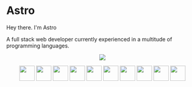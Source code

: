 
<h1>Astro</h1>

<p>Hey there. I'm Astro

A full stack web developer currently experienced in a multitude of programming languages.</p>
<div align="center">

![](https://github-readme-stats.vercel.app/api?username=astro-develops&hide_border=true&theme=transparent&show_icons=true) 
<div>

<div align="center">

<img src="https://cdn.jsdelivr.net/gh/devicons/devicon/icons/nextjs/nextjs-original.svg" width="40"/> <img src="https://cdn.jsdelivr.net/gh/devicons/devicon/icons/react/react-original.svg" width="40"/> <img src="https://cdn.jsdelivr.net/gh/devicons/devicon/icons/javascript/javascript-original.svg" width="40"/> <img src="https://cdn.jsdelivr.net/gh/devicons/devicon/icons/python/python-original.svg" width="40"/> <img src="https://cdn.jsdelivr.net/gh/devicons/devicon/icons/html5/html5-original.svg" width="40"/> <img src="https://cdn.jsdelivr.net/gh/devicons/devicon/icons/css3/css3-original.svg" width="40"/> <img src="https://cdn.jsdelivr.net/gh/devicons/devicon/icons/java/java-original.svg" width="40"/> <img src="https://cdn.jsdelivr.net/gh/devicons/devicon/icons/processing/processing-plain.svg" width="40"/> <img src="https://cdn.jsdelivr.net/gh/devicons/devicon/icons/typescript/typescript-original.svg" width="40"> <img src="https://cdn.jsdelivr.net/gh/devicons/devicon/icons/vuejs/vuejs-original.svg" width="40"/>
</div>


<!---
Credits:

https://streak-stats.demolab.com/demo/
https://devicon.dev/
--->
